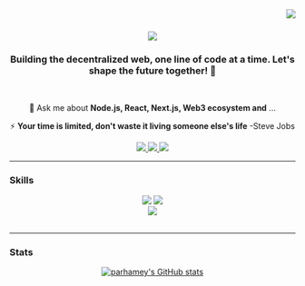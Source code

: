 
<img align="right" src="https://visitor-badge.laobi.icu/badge?page_id=parhamey.parhaney" />

<h1 align="center">
    <img src="https://readme-typing-svg.herokuapp.com/?font=Righteous&size=35&center=true&vCenter=true&width=500&height=70&duration=4000&lines=Hi+There!+👋;+I'm+Parham+Yazdi!;" />
</h1>

<h3 align="center">Building the decentralized web, one line of code at a time. Let's shape the future together! 🚀</h3>

<br/>

<div align="center">

💬 Ask me about **Node.js, React, Next.js, Web3 ecosystem and** ...

⚡ **Your time is limited, don't waste it living someone else's life** 
-Steve Jobs

 </div>



<div align="center"> 
  <a href="mailto:parhamyazdiii@gmail.com">
    <img src="https://img.shields.io/badge/Gmail-333333?style=for-the-badge&logo=gmail&logoColor=red" />
  </a>
  <a href="https://www.linkedin.com/in/parhamyazdiii" target="_blank">
    <img src="https://img.shields.io/badge/LinkedIn-0077B5?style=for-the-badge&logo=linkedin&logoColor=white" target="_blank" />
  </a>
  <a href="https://github.com/parhamey" target="_blank">
     <img src="https://img.shields.io/badge/Portfolio-FF5722?style=for-the-badge&logo=todoist&logoColor=white" target="_blank" /> <!-- sqlite, safari, google-chrome are other good icon options -->
  </a>
</div>

 <hr/>

<h3>Skills</h3>
 <div align="center">
     <img src="https://skillicons.dev/icons?i=react,nextjs,nodejs,express,mui,html,css,tailwind,git" />
     <img src="https://skillicons.dev/icons?i=rabbitmq,sequelize,mongodb,mysql" /><br>
     <img src="https://skillicons.dev/icons?i=linux,bash,python,javascript,figma,blender,ai,ps"/><br>
 </div>

 <br/>


<hr/>

<h3>Stats</h3>
<div align="center">
<a href="http://www.github.com/parhamey"><img src="https://github-readme-stats.vercel.app/api?username=parhamey&show_icons=true&hide=&count_private=true&title_color=0891b2&text_color=ffffff&icon_color=0891b2&bg_color=1c1917&hide_border=true&show_icons=true" alt="parhamey's GitHub stats" /></a>
</div>
